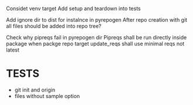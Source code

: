 Considet venv target
Add setup and teardown into tests

Add ignore dir to dist for instalnce in pyrepogen
After repo creation with git all files should be added into repo tree?

Check why pipreqs fail in pyrepogen dir
Pipreqs shall be run directly inside package when packge repo
target update_reqs shall use minimal reqs not latest

# TESTS
- git init and origin
- files without sample option

